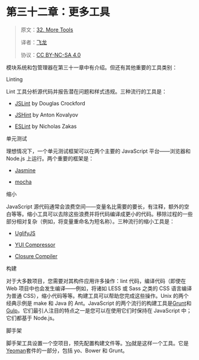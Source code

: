 # 第三十二章：更多工具

> 原文：[32. More Tools](https://exploringjs.com/es5/ch32.html)
> 
> 译者：[飞龙](https://github.com/wizardforcel)
> 
> 协议：[CC BY-NC-SA 4.0](https://creativecommons.org/licenses/by-nc-sa/4.0/)


模块系统和包管理器在第三十一章中有介绍。但还有其他重要的工具类别：

Linting

Lint 工具分析源代码并报告潜在问题和样式违规。三种流行的工具是：

+   [JSLint](http://www.jslint.com) by Douglas Crockford

+   [JSHint](http://www.jshint.com) by Anton Kovalyov

+   [ESLint](https://github.com/nzakas/eslint) by Nicholas Zakas

单元测试

理想情况下，一个单元测试框架可以在两个主要的 JavaScript 平台——浏览器和 Node.js 上运行。两个重要的框架是：

+   [Jasmine](http://pivotal.github.io/jasmine/)

+   [mocha](http://visionmedia.github.io/mocha/)

缩小

JavaScript 源代码通常会浪费空间——变量名比需要的要长，有注释，额外的空白等等。缩小工具可以去除这些浪费并将代码编译成更小的代码。移除过程的一些部分相对复杂（例如，将变量重命名为短名称）。三种流行的缩小工具是：

+   [UglifyJS](https://github.com/mishoo/UglifyJS2/)

+   [YUI Compressor](https://github.com/yui/yuicompressor)

+   [Closure Compiler](https://developers.google.com/closure/compiler/)

构建

对于大多数项目，您需要对其构件应用许多操作：lint 代码，编译代码（即使在 Web 项目中也会发生编译——例如，将诸如 LESS 或 Sass 之类的 CSS 语言编译为普通 CSS），缩小代码等等。构建工具可以帮助您完成这些操作。Unix 的两个经典示例是 make 和 Java 的 Ant。JavaScript 的两个流行的构建工具是[Grunt](http://gruntjs.com)和[Gulp](http://gulpjs.com/)。它们最引人注目的特点之一是您可以在使用它们时保持在 JavaScript 中；它们都基于 Node.js。

脚手架

脚手架工具设置一个空项目，预先配置构建文件等。[Yo](https://github.com/yeoman/yo)就是这样一个工具。它是[Yeoman](http://yeoman.io)套件的一部分，包括 yo、Bower 和 Grunt。

